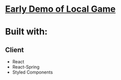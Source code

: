 # [Early Demo of Local Game](https://gabester0.github.io/TicTacToe/)

# Built with:

## Client

- React
- React-Spring
- Styled Components
